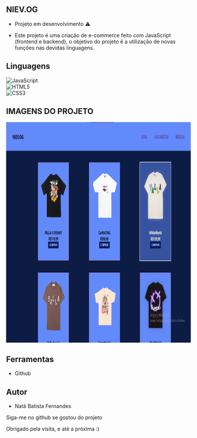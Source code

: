 ## NIEV.OG

* Projeto em desenvolvimento ⚠️

* Este projeto é uma criação de e-commerce feito com JavaScript (frontend e backend), o objetivo do projeto é a utilização de novas funções nas devidas linguagens.

## Linguagens

![JavaScript](https://img.shields.io/badge/javascript-%23323330.svg?style=for-the-badge&logo=javascript&logoColor=%23F7DF1E) <br/>
![HTML5](https://img.shields.io/badge/html5-%23E34F26.svg?style=for-the-badge&logo=html5&logoColor=white)<br/>
![CSS3](https://img.shields.io/badge/css3-%231572B6.svg?style=for-the-badge&logo=css3&logoColor=white)

## IMAGENS DO PROJETO

<img src="https://github.com/batista29/ecommerce-project/blob/main/img-projeto/projetoEcommerce.png" height="600vh">

## Ferramentas

* Github


## Autor
* Natã Batista Fernandes

<p>Siga-me no github se gostou do projeto</p>
<p>Obrigado pela visita, e até a próxima :)</p>
